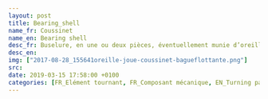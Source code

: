 ```yaml
---
layout: post
title: Bearing_shell
name_fr: Coussinet
name_en: Bearing shell
desc_fr: Buselure, en une ou deux pièces, éventuellement munie d’oreilles ou joues, dans laquelle tourne le tourillon d’un arbre.
desc_en: 
img: ["2017-08-28_155641oreille-joue-coussinet-bagueflottante.png"]
src: 
date: 2019-03-15 17:58:00 +0100
categories: [FR_Elément tournant, FR_Composant mécanique, EN_Turning part, EN_Mechanical part]
---
```


